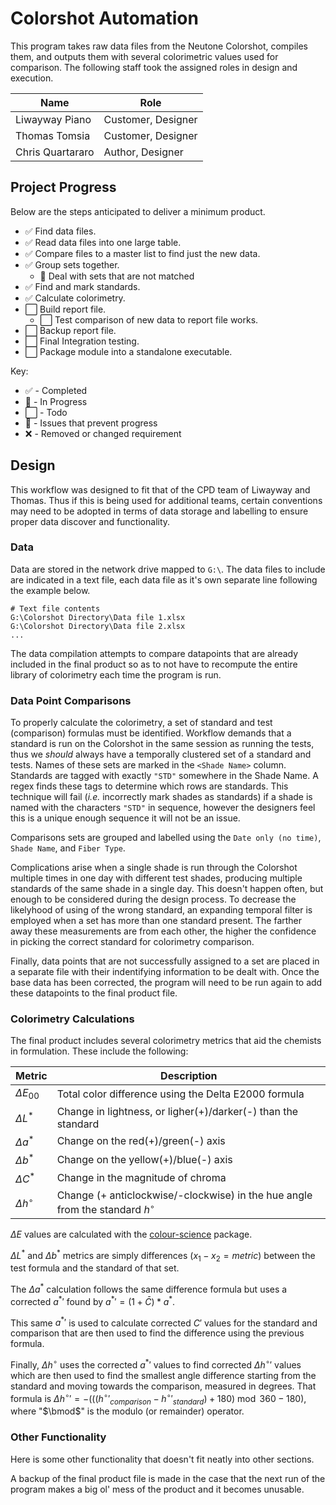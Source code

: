 # Colorshot Automation
This program takes raw data files from the Neutone Colorshot, compiles them, and outputs them with several colorimetric values used for comparison. The following staff took the assigned roles in design and execution.

Name | Role
--|--
Liwayway Piano | Customer, Designer
Thomas Tomsia | Customer, Designer
Chris Quartararo | Author, Designer

## Project Progress
Below are the steps anticipated to deliver a minimum product.

- :white_check_mark: Find data files.
- :white_check_mark: Read data files into one large table.
- :white_check_mark: Compare files to a master list to find just the new data.
- :white_check_mark: Group sets together.
    - :large_orange_diamond: Deal with sets that are not matched 
- :white_check_mark: Find and mark standards.
- :white_check_mark: Calculate colorimetry.
- :white_large_square: Build report file.
    - :white_large_square: Test comparison of new data to report file works.
- :white_large_square: Backup report file.
- :white_large_square: Final Integration testing.
- :white_large_square: Package module into a standalone executable.

Key:
- :white_check_mark: - Completed
- :large_orange_diamond: - In Progress
- :white_large_square: - Todo
- :red_circle: - Issues that prevent progress
- :x: - Removed or changed requirement

## Design
This workflow was designed to fit that of the CPD team of Liwayway and Thomas. Thus if this is  being used for additional teams, certain conventions may need to be adopted in terms of data storage and labelling to ensure proper data discover and functionality.

### Data
Data are stored in the network drive mapped to `G:\`. The data files to include are indicated in a text file, each data file as it's own separate line following the example below.
```
# Text file contents
G:\Colorshot Directory\Data file 1.xlsx
G:\Colorshot Directory\Data file 2.xlsx
...
```

The data compilation attempts to compare datapoints that are already included in the final product so as to not have to recompute the entire library of colorimetry each time the program is run.

### Data Point Comparisons
To properly calculate the colorimetry, a set of standard and test (comparison) formulas must be identified. Workflow demands that a standard is run on the Colorshot in the same session as running the tests, thus we _should_ always have a temporally clustered set of a standard and tests. Names of these sets are marked in the `<Shade Name>` column. Standards are tagged with exactly `"STD"` somewhere in the Shade Name. A regex finds these tags to determine which rows are standards. This technique will fail (_i.e._ incorrectly mark shades as standards) if a shade is named with the characters `"STD"` in sequence, however the designers feel this is a unique enough sequence it will not be an issue.

Comparisons sets are grouped and labelled using the `Date only (no time)`, `Shade Name`, and `Fiber Type`.

Complications arise when a single shade is run through the Colorshot multiple times in one day with different test shades, producing multiple standards of the same shade in a single day. This doesn't happen often, but enough to be considered during the design process. To decrease the likelyhood of using of the wrong standard, an expanding temporal filter is employed when a set has more than one standard present. The farther away these measurements are from each other, the higher the confidence in picking the correct standard for colorimetry comparison.

Finally, data points that are not successfully assigned to a set are placed in a separate file with their indentifying information to be dealt with. Once the base data has been corrected, the program will need to be run again to add these datapoints to the final product file.

### Colorimetry Calculations
The final product includes several colorimetry metrics that aid the chemists in formulation. These include the following:

Metric | Description
--|--
$\Delta E_{00}$ | Total color difference using the Delta E2000 formula
$\Delta L^*$ | Change in lightness, or ligher(+)/darker(-) than the standard
$\Delta a^*$ | Change on the red(+)/green(-) axis
$\Delta b^*$ | Change on the yellow(+)/blue(-) axis
$\Delta C^*$ | Change in the magnitude of chroma
$\Delta h^\circ$ | Change (+ anticlockwise/-clockwise) in the hue angle from the standard $h^\circ$

$\Delta E$ values are calculated with the [colour-science](https://www.colour-science.org/) package. 

$\Delta L^*$ and $\Delta b^*$ metrics are simply differences ($x_1-x_2=metric$) between the test formula and the standard of that set. 

The $\Delta a^*$ calculation follows the same difference formula but uses a corrected ${a^*}'$ found by ${a^*}' = (1+ \bar{C}) * a^*$. 

This same ${a^*}'$ is used to calculate corrected $C'$ values for the standard and comparison that are then used to find the difference using the previous formula.

Finally, $\Delta h^\circ$ uses the corrected ${a^*}'$ values to find corrected ${\Delta h^\circ}'$ values which are then used to find the smallest angle difference starting from the standard and moving towards the comparison, measured in degrees. That formula is ${\Delta h^\circ}' = -((({h^\circ}'_{comparison} - {h^\circ}'_{standard}) + 180) \bmod 360 - 180)$, where "$\bmod$" is the modulo (or remainder) operator.

### Other Functionality
Here is some other functionality that doesn't fit neatly into other sections.

A backup of the final product file is made in the case that the next run of the program makes a big ol' mess of the product and it becomes unusable.